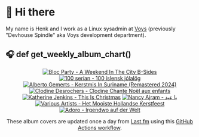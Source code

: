 # 👋 Hi there

My name is Henk and I work as a Linux sysadmin at <a href="https://www.voys.co/about/">Voys</a> (previously "Devhouse Spindle" aka Voys development department).

## 🎧 def get_weekly_album_chart()
<!-- lastfm -->
<p align="center"><a href="https://www.last.fm/music/Bloc+Party/A+Weekend+In+The+City+B-Sides"><img src="https://lastfm.freetls.fastly.net/i/u/64s/f98c4e0aebdcc2be8612b198d132e37d.jpg" title="Bloc Party - A Weekend In The City B-Sides"></a> <a href="https://www.last.fm/music/100+ser%C3%ADan/100+%C3%ADslensk+j%C3%B3lal%C3%B6g"><img src="https://lastfm.freetls.fastly.net/i/u/64s/0fe9baa247d2e080b4a5798d3eba68f9.jpg" title="100 serían - 100 íslensk jólalög"></a> <a href="https://www.last.fm/music/Alberto+Gemerts/Kerstmis+In+Suriname+(Remastered+2024)"><img src="https://lastfm.freetls.fastly.net/i/u/64s/95870a9684fc4e137963adf5b8756431.jpg" title="Alberto Gemerts - Kerstmis In Suriname (Remastered 2024)"></a> <a href="https://www.last.fm/music/Clodine+Desrochers/Clodine+Chante+No%C3%ABl+aux+enfants"><img src="https://lastfm.freetls.fastly.net/i/u/64s/00b6feacf1394c3b8db205361fe393d7.jpg" title="Clodine Desrochers - Clodine Chante Noël aux enfants"></a> <a href="https://www.last.fm/music/Katherine+Jenkins/This+Is+Christmas"><img src="https://lastfm.freetls.fastly.net/i/u/64s/bf26b36cd2ccd5bc70cd9364fe90435d.jpg" title="Katherine Jenkins - This Is Christmas"></a> <a href="https://www.last.fm/music/Nancy+Ajram/%D9%8A%D8%A7+%D8%B9%D9%8A%D8%AF"><img src="https://lastfm.freetls.fastly.net/i/u/64s/e047b8f8644459965c3794e32f28c4e7.jpg" title="Nancy Ajram - يا عيد"></a> <a href="https://www.last.fm/music/Various+Artists/Het+Mooiste+Hollandse+Kerstfeest"><img src="https://lastfm.freetls.fastly.net/i/u/64s/18b21d5789e650c692a0aa134cb97b26.jpg" title="Various Artists - Het Mooiste Hollandse Kerstfeest"></a> <a href="https://www.last.fm/music/Adoro/Irgendwo+auf+der+Welt"><img src="https://lastfm.freetls.fastly.net/i/u/64s/95766b782a902971f150860f079344c3.jpg" title="Adoro - Irgendwo auf der Welt"></a> </p>

<p align="center">These album covers are updated once a day from <a href="https://www.last.fm/user/hbokh">Last.fm</a> using this <a href="https://github.com/marketplace/actions/lastfm-to-markdown">GitHub Actions workflow</a>.</p>
